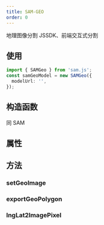 ```yaml
---
title: SAM-GEO
order: 0
---
```


地理图像分割 JSSDK、前端交互式分割

## 使用

```ts pure
import { SAMGeo } from 'sam.js';
const samGeoModel = new SAMGeo({
  modelUrl: '',
});
```

## 构造函数

同 SAM

## 属性

## 方法

### setGeoImage

### exportGeoPolygon

### lngLat2ImagePixel
